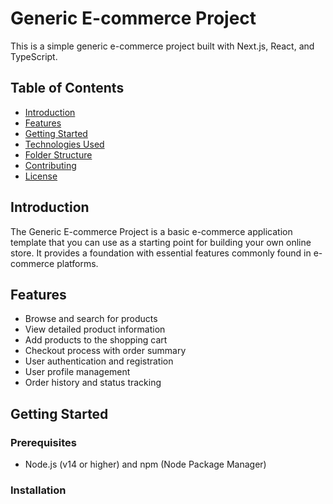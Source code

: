 # Generic E-commerce Project

This is a simple generic e-commerce project built with Next.js, React, and TypeScript.

## Table of Contents

- [Introduction](#introduction)
- [Features](#features)
- [Getting Started](#getting-started)
- [Technologies Used](#technologies-used)
- [Folder Structure](#folder-structure)
- [Contributing](#contributing)
- [License](#license)

## Introduction

The Generic E-commerce Project is a basic e-commerce application template that you can use as a starting point for building your own online store. It provides a foundation with essential features commonly found in e-commerce platforms.

## Features

- Browse and search for products
- View detailed product information
- Add products to the shopping cart
- Checkout process with order summary
- User authentication and registration
- User profile management
- Order history and status tracking

## Getting Started

### Prerequisites

- Node.js (v14 or higher) and npm (Node Package Manager)

### Installation
